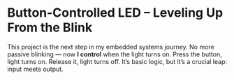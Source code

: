 # Button-Controlled LED – Leveling Up From the Blink
This project is the next step in my embedded systems journey. No more passive blinking — now **I control** when the light turns on. Press the button, light turns on. Release it, light turns off. It’s basic logic, but it’s a crucial leap: input meets output.
